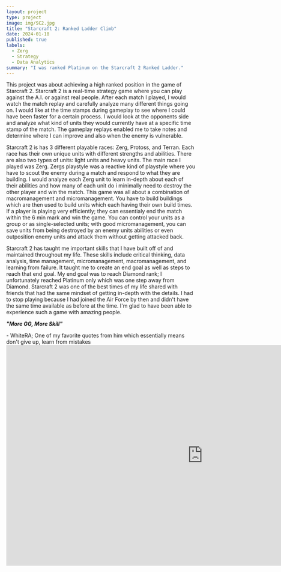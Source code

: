 ```yaml
---
layout: project
type: project
image: img/SC2.jpg
title: "Starcraft 2: Ranked Ladder Climb"
date: 2024-01-18
published: true
labels:
  - Zerg
  - Strategy
  - Data Analytics
summary: "I was ranked Platinum on the Starcraft 2 Ranked Ladder."
---
```

This project was about achieving a high ranked position in the game of Starcraft 2. Starcraft 2 is a real-time strategy game where you can play against the A.I. or against real people. After each match I played, I would watch the match replay and carefully analyze many different things going on. I would like at the time stamps during gameplay to see where I could have been faster for a certain process. I would look at the opponents side and analyze what kind of units they would currently have at a specific time stamp of the match. The gameplay replays enabled me to take notes and determine where I can improve and also when the enemy is vulnerable.

Starcraft 2 is has 3 different playable races: Zerg, Protoss, and Terran. Each race has their own unique units with different strengths and abilities. There are also two types of units: light units and heavy units. The main race I played was Zerg. Zergs playstyle was a reactive kind of playstyle where you have to scout the enemy during a match and respond to what they are building. I would analyze each Zerg unit to learn in-depth about each of their abilities and how many of each unit do i minimally need to destroy the other player and win the match. This game was all about a combination of macromanagement and micromanagement. You have to build buildings which are then used to build units which each having their own build times. If a player is playing very efficiently; they can essentialy end the match within the 6 min mark and win the game. You can control your units as a group or as single-selected units; with good micromanagement, you can save units from being destroyed by an enemy units abilities or even outposition enemy units and attack them without getting attacked back.

Starcraft 2 has taught me important skills that I have built off of and maintained throughout my life. These skills include critical thinking, data analysis, time management, micromanagement, macromanagement, and learning from failure. It taught me to create an end goal as well as steps to reach that end goal. My end goal was to reach Diamond rank; I unfortunately reached Platinum only which was one step away from Diamond. Starcraft 2 was one of the best times of my life shared with friends that had the same mindset of getting in-depth with the details. I had to stop playing because I had joined the Air Force by then and didn't have the same time available as before at the time. I'm glad to have been able to experience such a game with amazing people.

<p><b><i>"More GG, More Skill"</b></i></p> - WhiteRA; One of my favorite quotes from him which essentially means don't give up, learn from mistakes

<iframe width="1045" height="588" src="https://www.youtube.com/embed/HAzkBgEh4A4" title="More gg, more skill. - WhiteRa" frameborder="0" allow="accelerometer; autoplay; clipboard-write; encrypted-media; gyroscope; picture-in-picture; web-share" allowfullscreen></iframe>


